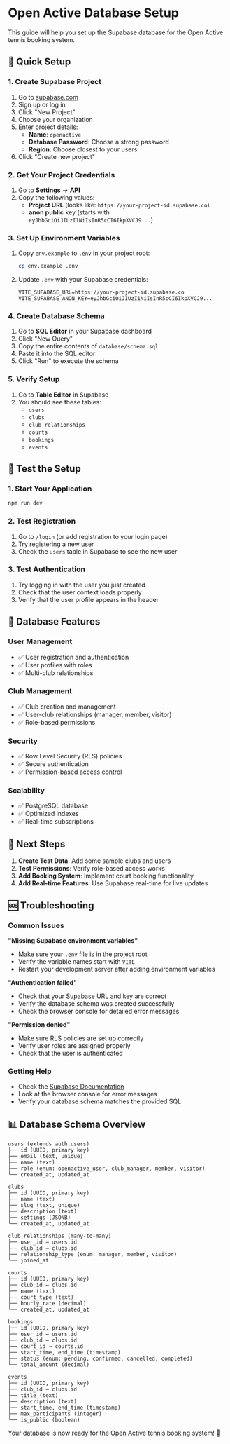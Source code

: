 # Open Active Database Setup

This guide will help you set up the Supabase database for the Open Active tennis booking system.

## 🚀 Quick Setup

### 1. Create Supabase Project

1. Go to [supabase.com](https://supabase.com)
2. Sign up or log in
3. Click "New Project"
4. Choose your organization
5. Enter project details:
   - **Name**: `openactive`
   - **Database Password**: Choose a strong password
   - **Region**: Choose closest to your users
6. Click "Create new project"

### 2. Get Your Project Credentials

1. Go to **Settings** → **API**
2. Copy the following values:
   - **Project URL** (looks like: `https://your-project-id.supabase.co`)
   - **anon public** key (starts with `eyJhbGciOiJIUzI1NiIsInR5cCI6IkpXVCJ9...`)

### 3. Set Up Environment Variables

1. Copy `env.example` to `.env` in your project root:
   ```bash
   cp env.example .env
   ```

2. Update `.env` with your Supabase credentials:
   ```env
   VITE_SUPABASE_URL=https://your-project-id.supabase.co
   VITE_SUPABASE_ANON_KEY=eyJhbGciOiJIUzI1NiIsInR5cCI6IkpXVCJ9...
   ```

### 4. Create Database Schema

1. Go to **SQL Editor** in your Supabase dashboard
2. Click "New Query"
3. Copy the entire contents of `database/schema.sql`
4. Paste it into the SQL editor
5. Click "Run" to execute the schema

### 5. Verify Setup

1. Go to **Table Editor** in Supabase
2. You should see these tables:
   - `users`
   - `clubs`
   - `club_relationships`
   - `courts`
   - `bookings`
   - `events`

## 🧪 Test the Setup

### 1. Start Your Application

```bash
npm run dev
```

### 2. Test Registration

1. Go to `/login` (or add registration to your login page)
2. Try registering a new user
3. Check the `users` table in Supabase to see the new user

### 3. Test Authentication

1. Try logging in with the user you just created
2. Check that the user context loads properly
3. Verify that the user profile appears in the header

## 🔧 Database Features

### **User Management**
- ✅ User registration and authentication
- ✅ User profiles with roles
- ✅ Multi-club relationships

### **Club Management**
- ✅ Club creation and management
- ✅ User-club relationships (manager, member, visitor)
- ✅ Role-based permissions

### **Security**
- ✅ Row Level Security (RLS) policies
- ✅ Secure authentication
- ✅ Permission-based access control

### **Scalability**
- ✅ PostgreSQL database
- ✅ Optimized indexes
- ✅ Real-time subscriptions

## 🎯 Next Steps

1. **Create Test Data**: Add some sample clubs and users
2. **Test Permissions**: Verify role-based access works
3. **Add Booking System**: Implement court booking functionality
4. **Add Real-time Features**: Use Supabase real-time for live updates

## 🆘 Troubleshooting

### Common Issues

**"Missing Supabase environment variables"**
- Make sure your `.env` file is in the project root
- Verify the variable names start with `VITE_`
- Restart your development server after adding environment variables

**"Authentication failed"**
- Check that your Supabase URL and key are correct
- Verify the database schema was created successfully
- Check the browser console for detailed error messages

**"Permission denied"**
- Make sure RLS policies are set up correctly
- Verify user roles are assigned properly
- Check that the user is authenticated

### Getting Help

- Check the [Supabase Documentation](https://supabase.com/docs)
- Look at the browser console for error messages
- Verify your database schema matches the provided SQL

## 📊 Database Schema Overview

```
users (extends auth.users)
├── id (UUID, primary key)
├── email (text, unique)
├── name (text)
├── role (enum: openactive_user, club_manager, member, visitor)
└── created_at, updated_at

clubs
├── id (UUID, primary key)
├── name (text)
├── slug (text, unique)
├── description (text)
├── settings (JSONB)
└── created_at, updated_at

club_relationships (many-to-many)
├── user_id → users.id
├── club_id → clubs.id
├── relationship_type (enum: manager, member, visitor)
└── joined_at

courts
├── id (UUID, primary key)
├── club_id → clubs.id
├── name (text)
├── court_type (text)
├── hourly_rate (decimal)
└── created_at, updated_at

bookings
├── id (UUID, primary key)
├── user_id → users.id
├── club_id → clubs.id
├── court_id → courts.id
├── start_time, end_time (timestamp)
├── status (enum: pending, confirmed, cancelled, completed)
└── total_amount (decimal)

events
├── id (UUID, primary key)
├── club_id → clubs.id
├── title (text)
├── description (text)
├── start_time, end_time (timestamp)
├── max_participants (integer)
└── is_public (boolean)
```

Your database is now ready for the Open Active tennis booking system! 🎾


